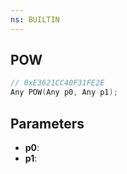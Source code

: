```yaml
---
ns: BUILTIN
---
```

## POW

```c
// 0xE3621CC40F31FE2E
Any POW(Any p0, Any p1);
```

## Parameters
* **p0**:
* **p1**:
